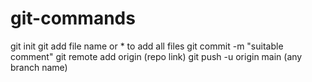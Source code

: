 # git-commands
git init
git add file name or * to add all files
git commit -m "suitable comment"
git remote add origin (repo link)
git push -u origin main (any branch name)
